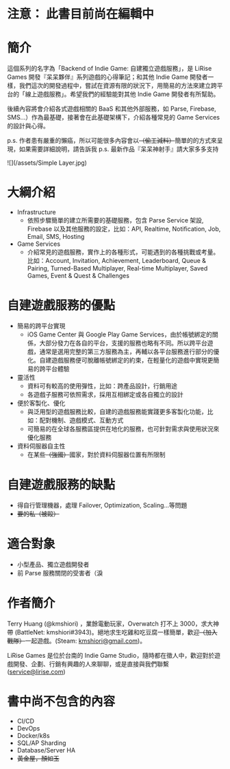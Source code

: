 # 注意： 此書目前尚在編輯中

# 簡介

這個系列的名字為「Backend of Indie Game: 自建獨立遊戲服務」，是 LiRise Games 開發『呆呆夥伴』系列遊戲的心得筆記；和其他 Indie Game 開發者一樣，我們這次的開發過程中，嘗試在資源有限的狀況下，用簡易的方法來建立跨平台的「線上遊戲服務」。希望我們的經驗能對其他 Indie Game 開發者有所幫助。

後續內容將會介紹各式遊戲相關的 BaaS 和其他外部服務，如 Parse, Firebase, SMS...）作為最基礎，接著會在此基礎架構下，介紹各種常見的 Game Services 的設計與心得。

p.s. 作者患有嚴重的懶癌，所以可能很多內容會以~~（偷工減料）~~簡單的的方式來呈現，如果需要詳細說明，請告訴我
p.s. 最新作品『呆呆神射手』請大家多多支持

![](/assets/Simple Layer.jpg)

# 大綱介紹

* Infrastructure
  * 依照步驟簡單的建立所需要的基礎服務，包含 Parse Service 架設, Firebase 以及其他服務的設定，比如：API, Realtime, Notification, Job, Email, SMS, Hosting
* Game Services
  * 介紹常見的遊戲服務，實作上的各種形式，可能遇到的各種挑戰或考量。比如：Account, Invitation, Achievement, Leaderboard, Queue & Pairing, Turned-Based Multiplayer, Real-time Multiplayer, Saved Games, Event & Quest & Challenges

# 自建遊戲服務的優點

* 簡易的跨平台實現
  * iOS Game Center 與 Google Play Game Services，由於帳號綁定的關係，大部分發力在各自的平台，支援的服務也略有不同。所以跨平台遊戲，通常是選用完整的第三方服務為主，再輔以各平台服務進行部分的優化。自建遊戲服務便可脫離帳號綁定的約束，在輕量化的遊戲中實現更簡易的跨平台體驗
* 靈活性
  * 資料可有較高的使用彈性，比如：跨產品設計，行銷用途
  * 各遊戲子服務可依照需求，採用互相綁定或各自獨立的設計
* 便於客製化、優化
  * 與泛用型的遊戲服務比較，自建的遊戲服務能實踐更多客製化功能，比如：配對機制、遊戲模式、互動方式
  * 可簡易的在全球各服務區提供在地化的服務，也可針對需求與使用狀況來優化服務
* 資料伺服器自主性
  * 在某些~~（強國）~~國家，對於資料伺服器位置有所限制

# 自建遊戲服務的缺點

* 得自行管理機器，處理 Failover, Optimization, Scaling...等問題
* ~~要的私（被毆）~~

# 適合對象

* 小型產品、獨立遊戲開發者
* 前 Parse 服務關閉的受害者（淚

# 作者簡介

Terry Huang \(@kmshiori\) ，業餘電動玩家，Overwatch 打不上 3000，求大神帶 \(BattleNet: kmshiori\#3943)。絕地求生吃雞和吃豆腐一樣簡單，歡迎~~（加入戰隊）~~一起遊戲。\(Steam: kmshiori@gmail.com)。

LiRise Games 是位於台南的 Indie Game Studio，隨時都在徵人中，歡迎對於遊戲開發、企劃、行銷有興趣的人來聊聊，或是直接與我們聯繫 \([service@lirise.com](mailto:service@lirise.com)\)

# 書中尚不包含的內容

* CI/CD
* DevOps
* Docker/k8s
* SQL/AP Sharding
* Database/Server HA
* ~~黃金屋，顏如玉~~